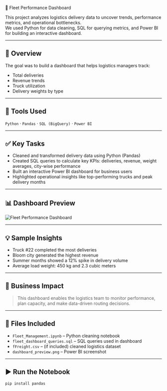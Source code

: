 
🚚 Fleet Performance Dashboard

This project analyzes logistics delivery data to uncover trends, performance metrics, and operational bottlenecks.  
We used Python for data cleaning, SQL for querying metrics, and Power BI for building an interactive dashboard.

---

## 📌 Overview

The goal was to build a dashboard that helps logistics managers track:
- Total deliveries
- Revenue trends
- Truck utilization
- Delivery weights by type

---

## 🧰 Tools Used

`Python` · `Pandas` · `SQL (BigQuery)` · `Power BI`

---

## ✅ Key Tasks

- Cleaned and transformed delivery data using Python (Pandas)
- Created SQL queries to calculate key KPIs: deliveries, revenue, weight averages, city-wise performance
- Built an interactive Power BI dashboard for business users
- Highlighted operational insights like top-performing trucks and peak delivery months

---

## 📊 Dashboard Preview

![Fleet Performance Dashboard](dashboard_preview.png)

---

## 💡 Sample Insights

- Truck #22 completed the most deliveries  
- Bloom city generated the highest revenue  
- Summer months showed a 12% spike in delivery volume  
- Average load weight: 450 kg and 2.3 cubic meters

---

## 🧠 Business Impact

> This dashboard enables the logistics team to monitor performance, plan capacity, and make data-driven routing decisions.

---

## 📂 Files Included

- `Fleet_Management.ipynb` – Python cleaning notebook  
- `fleet_dashboard_queries.sql` – SQL queries used in dashboard  
- `fFreight.csv` – (if included) cleaned logistics dataset  
- `dashboard_preview.png` – Power BI screenshot  

---

## ▶️ Run the Notebook

```bash
pip install pandas
